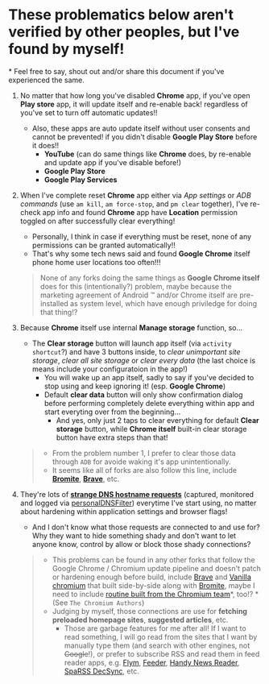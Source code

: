 # These problematics below aren't verified by other peoples, but I've found by myself!
\* Feel free to say, shout out and/or share this document if you've experienced the same.

1. No matter that how long you've disabled **Chrome** app, if you've open **Play store** app, it will update itself and re-enable back! regardless of you've set to turn off automatic updates!!
   - Also, these apps are auto update itself without user consents and cannot be prevented! if you didn't disable **Google Play Store** before it does!!
	    - **YouTube** (can do same things like **Chrome** does, by re-enable and update app if you've disable before!)
     - **Google Play Store**
     - **Google Play Services**

2. When I've complete reset **Chrome** app either via *App settings* or *ADB commands* (use `am kill`, `am force-stop`, and `pm clear` together), I've re-check app info and found **Chrome** app have **Location** permission toggled on after successfully clear everything!
   - Personally, I think in case if everything must be reset, none of any permissions can be granted automatically!!
   - That's why some tech news said and found **Google Chrome** itself phone home user locations too often!!!
   > None of any forks doing the same things as **Google Chrome itself** does for this (intentionally?) problem, maybe because the marketing agreement of Android :tm: and/or Chrome itself are pre-installed as system level, which have enough priviledge for doing that thing!?

3. Because **Chrome** itself use internal **Manage storage** function, so...
   - The **Clear storage** button will launch app itself (via `activity shortcut`?) and have 3 buttons inside, to *clear unimportant site storage*, *clear all site storage* or *clear every data* (the last choice is means include your configuratoion in the app!)
     - You will wake up an app itself, sadly to say if you've decided to stop using and keep ignoring it! (esp. **Google Chrome**)
     - Default **clear data** button will only show confirmation dialog before performing completely delete everything within app and start everyting over from the beginning...
       - And yes, only just 2 taps to clear everything for default **Clear storage** button, while **Chrome itself** built-in clear storage button have extra steps than that!
   > - From the problem number 1, I prefer to clear those data through `ADB` for avoide waking it's app unintentionally.
   > - It seems like all of forks are also follow this line, include **[Bromite](https://github.com/bromite/bromite)**, **[Brave](https://github.com/brave/browser-android-tabs)**, etc.

4. They're lots of **[strange DNS hostname requests](https://i.imgur.com/gQJWGlp.jpg)** (captured, monitored and logged via [personalDNSFilter](https://github.com/IngoZenz/personaldnsfilter)) everytime I've start using, no matter about hardening within application settings and browser flags!
   - And I don't know what those requests are connected to and use for? Why they want to hide something shady and don't want to let anyone know, control by allow or block those shady connections?
   > - This problems can be found in any other forks that follow the Google Chrome / Chromium update pipeline and doesn't patch or hardening enough before build, include [Brave](https://github.com/brave/browser-android-tabs) and [Vanilla chromium](https://github.com/bromite/chromium) that built side-by-side along with [Bromite](https://github.com/bromite/bromite), maybe I need to include [routine built from the Chromium team](https://chromium.woolyss.com/#android)\*, too!? \*(See `The Chromium Authors`)
   > - Judging by myself, those connections are use for **fetching preloaded homepage sites**, **suggested articles**, etc.
   >   - Those are garbage features for me after all! If I want to read something, I will go read from the sites that I want by manually type them (and search with other engines, not ~~Google~~!), or prefer to subscribe RSS and read them in feed reader apps, e.g. [Flym](https://github.com/FredJul/Flym), [Feeder](https://gitlab.com/spacecowboy/Feeder), [Handy News Reader](https://github.com/yanus171/Handy-News-Reader), [SpaRSS DecSync](https://github.com/39aldo39/spaRSS-DecSync), etc.